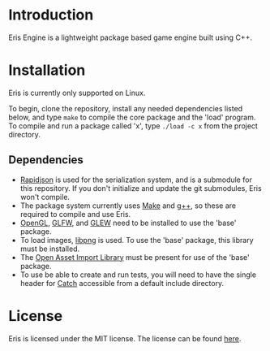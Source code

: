# Introduction
Eris Engine is a lightweight package based game engine built using C++.

# Installation
Eris is currently only supported on Linux.

To begin, clone the repository, install any needed dependencies listed below,
and type `make` to compile the core package and the 'load' program. To compile
and run a package called 'x', type `./load -c x` from the project directory.

## Dependencies
* [Rapidjson](https://github.com/Tencent/rapidjson) is used for the
serialization system, and is a submodule for this repository. If you don't
initialize and update the git submodules, Eris won't compile.
* The package system currently uses [Make](https://www.gnu.org/software/make)
and [g++](https://gcc.gnu.org), so these are required to
compile and use Eris.
* [OpenGL](https://www.opengl.org), [GLFW](https://github.com/glfw/glfw),
and [GLEW](http://glew.sourceforge.net) need to be installed to use the 'base'
package.
* To load images, [libpng](http://www.libpng.org/pub/png/libpng.html) is used.
To use the 'base' package, this library must be installed.
* The [Open Asset Import Library](https://github.com/assimp/assimp) must be
present for use of the 'base' package.
* To use be able to create and run tests, you will need to have the single header
for [Catch](https://github.com/philsquared/Catch) accessible from a default
include directory.

# License
Eris is licensed under the MIT license. The license can be found
[here](LICENSE.md).
